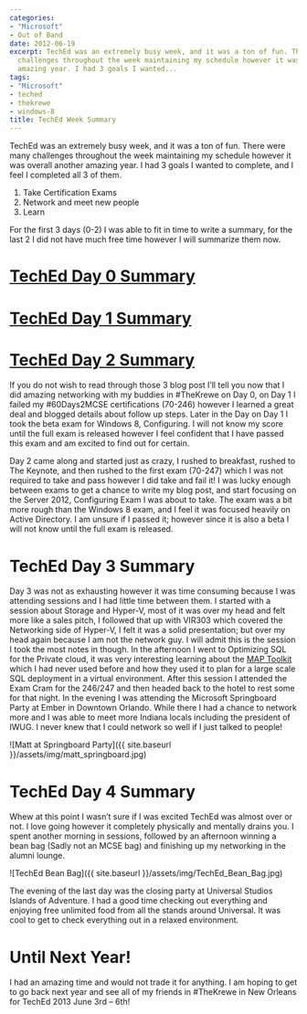 ```yaml
---
categories:
- "Microsoft"
- Out of Band
date: 2012-06-19
excerpt: TechEd was an extremely busy week, and it was a ton of fun. There were many
  challenges throughout the week maintaining my schedule however it was overall another
  amazing year. I had 3 goals I wanted...
tags:
- "Microsoft"
- teched
- thekrewe
- windows-8
title: TechEd Week Summary
---
```


TechEd was an extremely busy week, and it was a ton of fun. There were many challenges throughout the week maintaining my schedule however it was overall another amazing year. I had 3 goals I wanted to complete, and I feel I completed all 3 of them.

1. Take Certification Exams
2. Network and meet new people
3. Learn

For the first 3 days (0-2) I was able to fit in time to write a summary, for the last 2 I did not have much free time however I will summarize them now.

# [TechEd Day 0 Summary](http://mattblogsit.com/2012/06/11/teched-day-0-summary/)

# [TechEd Day 1 Summary](http://mattblogsit.com/2012/06/11/teched-day-1-summary/)

# [TechEd Day 2 Summary](http://mattblogsit.com/2012/06/13/teched-day-2-summary/)

If you do not wish to read through those 3 blog post I’ll tell you now that I did amazing networking with my buddies in #TheKrewe on Day 0, on Day 1 I failed my #60Days2MCSE certifications (70-246) however I learned a great deal and blogged details about follow up steps. Later in the Day on Day 1 I took the beta exam for Windows 8, Configuring. I will not know my score until the full exam is released however I feel confident that I have passed this exam and am excited to find out for certain.

Day 2 came along and started just as crazy, I rushed to breakfast, rushed to The Keynote, and then rushed to the first exam (70-247) which I was not required to take and pass however I did take and fail it! I was lucky enough between exams to get a chance to write my blog post, and start focusing on the Server 2012, Configuring Exam I was about to take. The exam was a bit more rough than the Windows 8 exam, and I feel it was focused heavily on Active Directory. I am unsure if I passed it; however since it is also a beta I will not know until the full exam is released.

# TechEd Day 3 Summary

Day 3 was not as exhausting however it was time consuming because I was attending sessions and I had little time between them. I started with a session about Storage and Hyper-V, most of it was over my head and felt more like a sales pitch, I followed that up with VIR303 which covered the Networking side of Hyper-V, I felt it was a solid presentation; but over my head again because I am not the network guy. I will admit this is the session I took the most notes in though. In the afternoon I went to Optimizing SQL for the Private cloud, it was very interesting learning about the [MAP Toolkit](http://technet.microsoft.com/en-us/library/bb977556.aspx) which I had never used before and how they used it to plan for a large scale SQL deployment in a virtual environment. After this session I attended the Exam Cram for the 246/247 and then headed back to the hotel to rest some for that night. In the evening I was attending the Microsoft Springboard Party at Ember in Downtown Orlando. While there I had a chance to network more and I was able to meet more Indiana locals including the president of IWUG. I never knew that I could network so well if I just talked to people!

![Matt at Springboard Party]({{ site.baseurl }}/assets/img/matt_springboard.jpg)

# TechEd Day 4 Summary

Whew at this point I wasn’t sure if I was excited TechEd was almost over or not. I love going however it completely physically and mentally drains you. I spent another morning in sessions, followed by an afternoon winning a bean bag (Sadly not an MCSE bag) and finishing up my networking in the alumni lounge.

![TechEd Bean Bag]({{ site.baseurl }}/assets/img/TechEd_Bean_Bag.jpg)

The evening of the last day was the closing party at Universal Studios Islands of Adventure. I had a good time checking out everything and enjoying free unlimited food from all the stands around Universal. It was cool to get to check everything out in a relaxed environment.

# Until Next Year!

I had an amazing time and would not trade it for anything. I am hoping to get to go back next year and see all of my friends in #TheKrewe in New Orleans for TechEd 2013 June 3rd – 6th!
